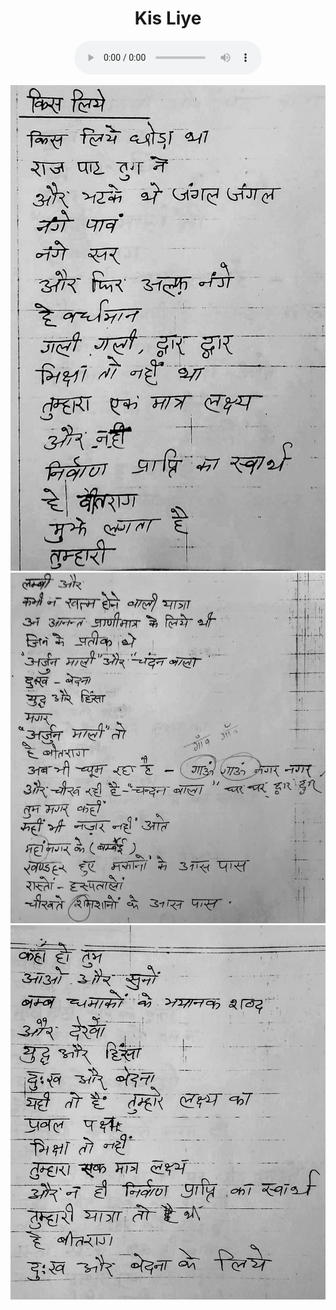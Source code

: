 <center>
<h1>Kis Liye</h1>
<figure>
    <audio
       controls
       src="./kisLiye.mp3">
          Your browser does not support the
          <code>audio</code> element.
    </audio>
</figure>

![](./51_kisLiye.jpg)
![](./52_kisLiye.jpg)
![](./53_kisLiye.jpg)

</center>
